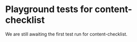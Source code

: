 # Playground tests for content-checklist
We are still awaiting the first test run for content-checklist.
